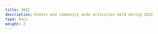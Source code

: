 ```yaml
---
title: 2022
description: Events and community wide activities held during 2022
type: docs
weight: 2
---
```

